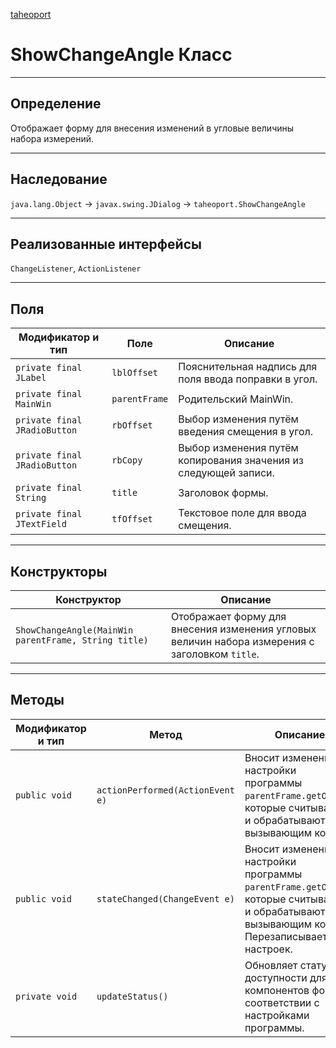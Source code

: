 
[taheoport](https://github.com/AndrewNizovkin/Taheoport/blob/main/README.md)

# ShowChangeAngle Класс

---

## Определение

Отображает форму для внесения изменений в угловые величины набора измерений.

---

## Наследование

`java.lang.Object` -> `javax.swing.JDialog` -> `taheoport.ShowChangeAngle`

---

## Реализованные интерфейсы

`ChangeListener`, `ActionListener`

---

## Поля

Модификатор и тип | Поле | Описание
--- | ---|---
`private final JLabel` | `lblOffset` | Пояснительная надпись для поля ввода поправки в угол.
`private final MainWin` | `parentFrame` | Родительский MainWin.
`private final JRadioButton` | `rbOffset` | Выбор изменения путём введения смещения в угол.
`private final JRadioButton` | `rbCopy` | Выбор изменения путём копирования значения из следующей записи.
`private final String` | `title` | Заголовок формы.
`private final JTextField` | `tfOffset` | Текстовое поле для ввода смещения.

---

## Конструкторы

Конструктор | Описание
--- | ---
`ShowChangeAngle(MainWin parentFrame, String title)` | Отображает форму для внесения изменения угловых величин набора измерения с заголовком `title`.

---

## Методы

Модификатор и тип | Метод | Описание
--- | --- | ---
`public void` | `actionPerformed(ActionEvent e)` | Вносит изменения в настройки программы `parentFrame.getOption`, которые считываются и обрабатываются вызывающим кодом.
`public void` | `stateChanged(ChangeEvent e)` | Вносит изменения в настройки программы `parentFrame.getOption`, которые считываются и обрабатываются вызывающим кодом. Перезаписывает файл настроек.
`private void` | `updateStatus()` | Обновляет статус доступности для компонентов формы в соответствии с настройками программы.
